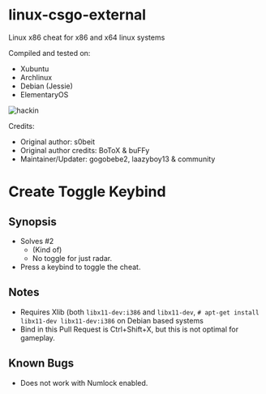 linux-csgo-external
===================

Linux x86 cheat for x86 and x64 linux systems

Compiled and tested on:
- Xubuntu
- Archlinux
- Debian (Jessie)
- ElementaryOS

![hackin](http://i.imgur.com/fiKLjnQ.jpg)

Credits:
- Original author: s0beit
- Original author credits: BoToX & buFFy
- Maintainer/Updater: gogobebe2, laazyboy13 & community

# Create Toggle Keybind

## Synopsis
* Solves #2 
    - (Kind of)
    - No toggle for just radar.
* Press a keybind to toggle the cheat.

## Notes
* Requires Xlib (both `libx11-dev:i386` and `libx11-dev`, `# apt-get install libx11-dev libx11-dev:i386` on Debian based systems
* Bind in this Pull Request is Ctrl+Shift+X, but this is not optimal for gameplay.

## Known Bugs
* Does not work with Numlock enabled.
